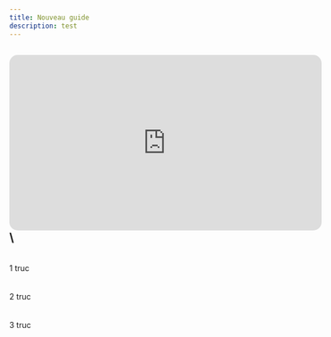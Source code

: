 ```yaml
---
title: Nouveau guide
description: test
---
```

## <iframe style="border-radius: 15px" width="560" height="315" src="https://www.youtube.com/embed/R8iH4jANgwo" frameborder="0" allowfullscreen></iframe>\
\
1 truc\
\
\
2 truc\
\
\
3 truc
